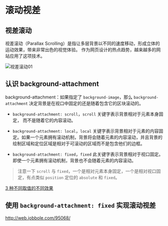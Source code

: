滚动视差
===

## 视差滚动

视差滚动（Parallax Scrolling）是指让多层背景以不同的速度移动，形成立体的运动效果，带来非常出色的视觉体验。 作为网页设计的热点趋势，越来越多的网站应用了这项技术。

![视差滚动01](./img/bg.attachment.01.gif)

## 认识 background-attachment

background-attachment：如果指定了 `background-image`，那么  `background-attachment` 决定背景是在视口中固定的还是随着包含它的区块滚动的。

* `background-attachment: scroll`，`scroll` 关键字表示背景相对于元素本身固定， 而不是随着它的内容滚动。

* `background-attachment: local`，`local` 关键字表示背景相对于元素的内容固定。如果一个元素拥有滚动机制，背景将会随着元素的内容滚动，并且背景的绘制区域和定位区域是相对于可滚动的区域而不是包含他们的边框。

* `background-attachment: fixed`，`fixed` 此关键字表示背景相对于视口固定。即使一个元素拥有滚动机制，背景也不会随着元素的内容滚动。

> 注意一下 `scroll` 与 `fixed`，一个是相对元素本身固定，一个是相对视口固定，有点类似 `position` 定位的 `absolute` 和 `fixed`。

[3 种不同取值的不同效果](https://codepen.io/Chokcoco/pen/xJJorg)

## 使用 `background-attachment: fixed` 实现滚动视差

<http://web.jobbole.com/95068/>
